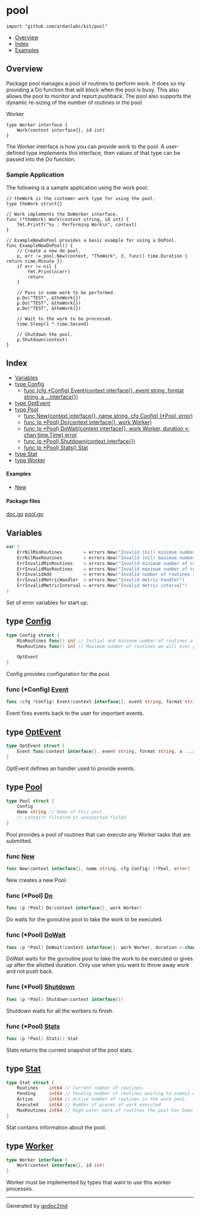 

# pool
`import "github.com/ardanlabs/kit/pool"`

* [Overview](#pkg-overview)
* [Index](#pkg-index)
* [Examples](#pkg-examples)

## <a name="pkg-overview">Overview</a>
Package pool manages a pool of routines to perform work. It does so my providing
a Do function that will block when the pool is busy. This also allows the pool
to monitor and report pushback. The pool also supports the dynamic re-sizing
of the number of routines in the pool.

Worker


	type Worker interface {
	    Work(context interface{}, id int)
	}

The Worker interface is how you can provide work to the pool. A user-defined type
implements this interface, then values of that type can be passed into the Do
function.

### Sample Application
The following is a sample application using the work pool.


	// theWork is the customer work type for using the pool.
	type theWork struct{}
	
	// Work implements the DoWorker interface.
	func (*theWork) Work(context string, id int) {
	    fmt.Printf("%s : Performing Work\n", context)
	}
	
	// ExampleNewDoPool provides a basic example for using a DoPool.
	func ExampleNewDoPool() {
	    // Create a new do pool.
	    p, err := pool.New(context, "TheWork", 3, func() time.Duration { return time.Minute })
	    if err != nil {
	        fmt.Println(err)
	        return
	    }
	
	    // Pass in some work to be performed.
	    p.Do("TEST", &theWork{})
	    p.Do("TEST", &theWork{})
	    p.Do("TEST", &theWork{})
	
	    // Wait to the work to be processed.
	    time.Sleep(1 * time.Second)
	
	    // Shutdown the pool.
	    p.Shutdown(context)
	}




## <a name="pkg-index">Index</a>
* [Variables](#pkg-variables)
* [type Config](#Config)
  * [func (cfg *Config) Event(context interface{}, event string, format string, a ...interface{})](#Config.Event)
* [type OptEvent](#OptEvent)
* [type Pool](#Pool)
  * [func New(context interface{}, name string, cfg Config) (*Pool, error)](#New)
  * [func (p *Pool) Do(context interface{}, work Worker)](#Pool.Do)
  * [func (p *Pool) DoWait(context interface{}, work Worker, duration &lt;-chan time.Time) error](#Pool.DoWait)
  * [func (p *Pool) Shutdown(context interface{})](#Pool.Shutdown)
  * [func (p *Pool) Stats() Stat](#Pool.Stats)
* [type Stat](#Stat)
* [type Worker](#Worker)

#### <a name="pkg-examples">Examples</a>
* [New](#example_New)

#### <a name="pkg-files">Package files</a>
[doc.go](/src/github.com/ardanlabs/kit/pool/doc.go) [pool.go](/src/github.com/ardanlabs/kit/pool/pool.go) 



## <a name="pkg-variables">Variables</a>
``` go
var (
    ErrNilMinRoutines        = errors.New("Invalid (nil) minimum number of routines")
    ErrNilMaxRoutines        = errors.New("Invalid (nil) maximum number of routines")
    ErrInvalidMinRoutines    = errors.New("Invalid minimum number of routines")
    ErrInvalidMaxRoutines    = errors.New("Invalid maximum number of routines")
    ErrInvalidAdd            = errors.New("Invalid number of routines to add")
    ErrInvalidMetricHandler  = errors.New("Invalid metric handler")
    ErrInvalidMetricInterval = errors.New("Invalid metric interval")
)
```
Set of error variables for start up.




## <a name="Config">type</a> [Config](/src/target/pool.go?s=1715:2154#L48)
``` go
type Config struct {
    MinRoutines func() int // Initial and minimum number of routines always in the pool.
    MaxRoutines func() int // Maximum number of routines we will ever grow the pool to.

    OptEvent
}
```
Config provides configuration for the pool.










### <a name="Config.Event">func</a> (\*Config) [Event](/src/target/pool.go?s=2217:2309#L60)
``` go
func (cfg *Config) Event(context interface{}, event string, format string, a ...interface{})
```
Event fires events back to the user for important events.




## <a name="OptEvent">type</a> [OptEvent](/src/target/pool.go?s=1562:1666#L43)
``` go
type OptEvent struct {
    Event func(context interface{}, event string, format string, a ...interface{})
}
```
OptEvent defines an handler used to provide events.










## <a name="Pool">type</a> [Pool](/src/target/pool.go?s=2576:3583#L70)
``` go
type Pool struct {
    Config
    Name string // Name of this pool.
    // contains filtered or unexported fields
}
```
Pool provides a pool of routines that can execute any Worker
tasks that are submitted.







### <a name="New">func</a> [New](/src/target/pool.go?s=3612:3681#L93)
``` go
func New(context interface{}, name string, cfg Config) (*Pool, error)
```
New creates a new Pool.





### <a name="Pool.Do">func</a> (\*Pool) [Do](/src/target/pool.go?s=4541:4592#L136)
``` go
func (p *Pool) Do(context interface{}, work Worker)
```
Do waits for the goroutine pool to take the work to be executed.




### <a name="Pool.DoWait">func</a> (\*Pool) [DoWait](/src/target/pool.go?s=4933:5021#L152)
``` go
func (p *Pool) DoWait(context interface{}, work Worker, duration <-chan time.Time) error
```
DoWait waits for the goroutine pool to take the work to be executed or gives
up after the allotted duration. Only use when you want to throw away work and
not push back.




### <a name="Pool.Shutdown">func</a> (\*Pool) [Shutdown](/src/target/pool.go?s=4258:4302#L125)
``` go
func (p *Pool) Shutdown(context interface{})
```
Shutdown waits for all the workers to finish.




### <a name="Pool.Stats">func</a> (\*Pool) [Stats](/src/target/pool.go?s=5380:5407#L174)
``` go
func (p *Pool) Stats() Stat
```
Stats returns the current snapshot of the pool stats.




## <a name="Stat">type</a> [Stat](/src/target/pool.go?s=1085:1423#L32)
``` go
type Stat struct {
    Routines    int64 // Current number of routines.
    Pending     int64 // Pending number of routines waiting to submit work.
    Active      int64 // Active number of routines in the work pool.
    Executed    int64 // Number of pieces of work executed.
    MaxRoutines int64 // High water mark of routines the pool has been at.
}
```
Stat contains information about the pool.










## <a name="Worker">type</a> [Worker](/src/target/pool.go?s=861:921#L21)
``` go
type Worker interface {
    Work(context interface{}, id int)
}
```
Worker must be implemented by types that want to use
this worker processes.














- - -
Generated by [godoc2md](http://godoc.org/github.com/davecheney/godoc2md)
